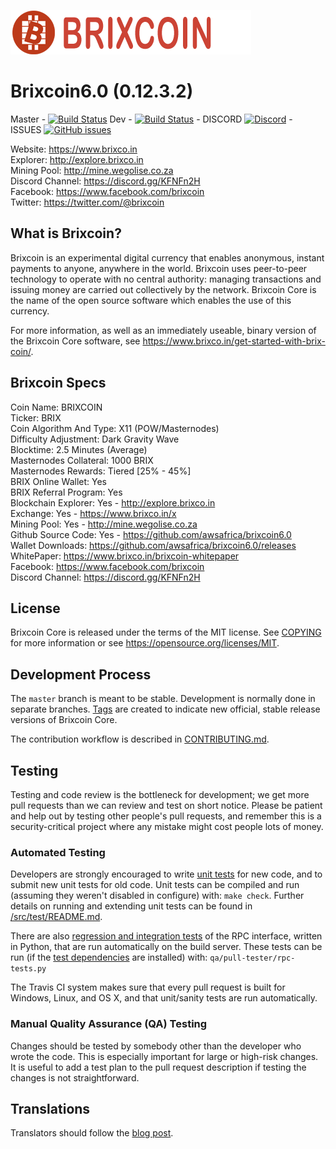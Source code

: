 [![Brixcoin](brixcoin_logo_horizontal.png)](https://www.brixco.in)


Brixcoin6.0 (0.12.3.2)
======================

Master - [![Build Status](https://travis-ci.org/awsafrica/brixcoin6.0.svg?branch=master)](https://travis-ci.org/awsafrica/brixcoin6.0) Dev - [![Build Status](https://travis-ci.org/awsafrica/brixcoin6.0.svg?branch=Dev)](https://travis-ci.org/awsafrica/brixcoin6.0) - DISCORD [![Discord](https://img.shields.io/discord/446594952969846785.svg)](https://discord.gg/KFNFn2H) - ISSUES [![GitHub issues](https://img.shields.io/github/issues/awsafrica/brixcoin6.0.svg)](https://github.com/awsafrica/brixcoin6.0/issues)

Website: https://www.brixco.in<br>
Explorer: http://explore.brixco.in<br>
Mining Pool: http://mine.wegolise.co.za<br>
Discord Channel: https://discord.gg/KFNFn2H<br>
Facebook: https://www.facebook.com/brixcoin<br>
Twitter: https://twitter.com/@brixcoin

What is Brixcoin?
----------------

Brixcoin is an experimental digital currency that enables anonymous, instant
payments to anyone, anywhere in the world. Brixcoin uses peer-to-peer technology
to operate with no central authority: managing transactions and issuing money
are carried out collectively by the network. Brixcoin Core is the name of the open
source software which enables the use of this currency.

For more information, as well as an immediately useable, binary version of
the Brixcoin Core software, see https://www.brixco.in/get-started-with-brix-coin/.

Brixcoin Specs
----------------

Coin Name: BRIXCOIN<br>
Ticker: BRIX<br>
Coin Algorithm And Type: X11 (POW/Masternodes)<br>
Difficulty Adjustment: Dark Gravity Wave<br>
Blocktime: 2.5 Minutes (Average)<br>
Masternodes Collateral: 1000 BRIX<br>
Masternodes Rewards: Tiered [25% - 45%]<br>
BRIX Online Wallet: Yes<br>
BRIX Referral Program: Yes<br>
Blockchain Explorer: Yes - http://explore.brixco.in<br>
Exchange: Yes - https://www.brixco.in/x<br>
Mining Pool: Yes - http://mine.wegolise.co.za<br>
Github Source Code: Yes - https://github.com/awsafrica/brixcoin6.0<br>
Wallet Downloads: https://github.com/awsafrica/brixcoin6.0/releases<br>
WhitePaper: https://www.brixco.in/brixcoin-whitepaper<br>
Facebook: https://www.facebook.com/brixcoin<br>
Discord Channel: https://discord.gg/KFNFn2H<br>


License
-------

Brixcoin Core is released under the terms of the MIT license. See [COPYING](COPYING) for more
information or see https://opensource.org/licenses/MIT.

Development Process
-------------------

The `master` branch is meant to be stable. Development is normally done in separate branches.
[Tags](https://github.com/awsafrica/brixcoin5.0/tags) are created to indicate new official,
stable release versions of Brixcoin Core.

The contribution workflow is described in [CONTRIBUTING.md](CONTRIBUTING.md).

Testing
-------

Testing and code review is the bottleneck for development; we get more pull
requests than we can review and test on short notice. Please be patient and help out by testing
other people's pull requests, and remember this is a security-critical project where any mistake might cost people
lots of money.

### Automated Testing

Developers are strongly encouraged to write [unit tests](src/test/README.md) for new code, and to
submit new unit tests for old code. Unit tests can be compiled and run
(assuming they weren't disabled in configure) with: `make check`. Further details on running
and extending unit tests can be found in [/src/test/README.md](/src/test/README.md).

There are also [regression and integration tests](/qa) of the RPC interface, written
in Python, that are run automatically on the build server.
These tests can be run (if the [test dependencies](/qa) are installed) with: `qa/pull-tester/rpc-tests.py`

The Travis CI system makes sure that every pull request is built for Windows, Linux, and OS X, and that unit/sanity tests are run automatically.

### Manual Quality Assurance (QA) Testing

Changes should be tested by somebody other than the developer who wrote the
code. This is especially important for large or high-risk changes. It is useful
to add a test plan to the pull request description if testing the changes is
not straightforward.

Translations
------------

Translators should follow the [blog post](https://www.brixco.in/brixcoin-worldwide-collaboration-translations/).
